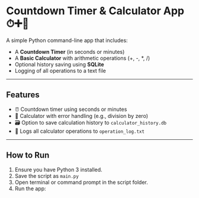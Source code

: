 # Countdown Timer & Calculator App ⏱➕🧮

A simple Python command-line app that includes:
- A **Countdown Timer** (in seconds or minutes)
- A **Basic Calculator** with arithmetic operations (+, -, *, /)
- Optional history saving using **SQLite**
- Logging of all operations to a text file

---

## Features

- ⏰ Countdown timer using seconds or minutes
- 🧮 Calculator with error handling (e.g., division by zero)
- 🗃 Option to save calculation history to `calculator_history.db`
- 📝 Logs all calculator operations to `operation_log.txt`

---

## How to Run

1. Ensure you have Python 3 installed.
2. Save the script as `main.py`
3. Open terminal or command prompt in the script folder.
4. Run the app:

